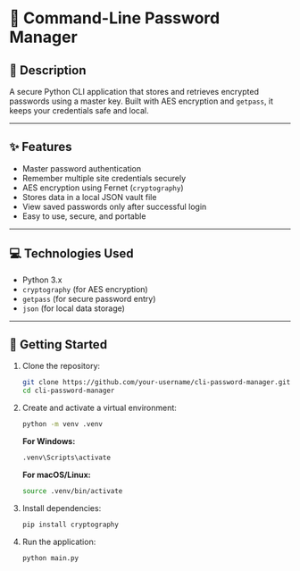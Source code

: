 # 🔐 Command-Line Password Manager

## 🧾 Description

A secure Python CLI application that stores and retrieves encrypted passwords using a master key. Built with AES encryption and `getpass`, it keeps your credentials safe and local.

---

## ✨ Features

- Master password authentication  
- Remember multiple site credentials securely  
- AES encryption using Fernet (`cryptography`)  
- Stores data in a local JSON vault file  
- View saved passwords only after successful login  
- Easy to use, secure, and portable  

---

## 💻 Technologies Used

- Python 3.x  
- `cryptography` (for AES encryption)  
- `getpass` (for secure password entry)  
- `json` (for local data storage)  

---

## 🚀 Getting Started

1. Clone the repository:
   ```bash
   git clone https://github.com/your-username/cli-password-manager.git
   cd cli-password-manager
   ```

2. Create and activate a virtual environment:
   ```bash
   python -m venv .venv
   ```

   **For Windows:**
   ```bash
   .venv\Scripts\activate
   ```

   **For macOS/Linux:**
   ```bash
   source .venv/bin/activate
   ```

3. Install dependencies:
   ```bash
   pip install cryptography
   ```

4. Run the application:
   ```bash
   python main.py
   ```
